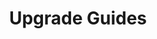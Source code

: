 ---
title: Upgrade Guides
summary: Monitoring Upgrade Guides.
reviewed: 2018-05-22
related:
 - monitoring/upgrade-guides/native-queue-length
---